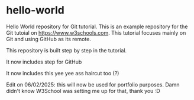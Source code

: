 # hello-world
Hello World repository for Git tutorial.
This is an example repository for the Git tutoial on https://www.w3schools.com.
This tutorial focuses mainly on Git and using GitHub as its remote.

This repository is built step by step in the tutorial.

It now includes step for GitHub

It now includes this yee yee ass haircut too (?)

Edit on 06/02/2025: this will now be used for portfolio purposes. Damn didn't know W3School was setting me up for that, thank you :D
